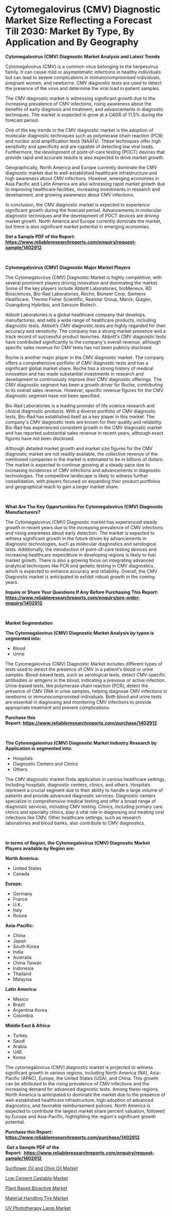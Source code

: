 <p><h1>Cytomegalovirus (CMV) Diagnostic Market Size Reflecting a Forecast Till 2030: Market By Type, By Application and By Geography</h1></p><p><strong>Cytomegalovirus (CMV) Diagnostic Market Analysis and Latest Trends</strong></p>
<p><p>Cytomegalovirus (CMV) is a common virus belonging to the herpesvirus family. It can cause mild or asymptomatic infections in healthy individuals but can lead to severe complications in immunocompromised individuals, pregnant women, and newborns. CMV diagnostic tests are used to detect the presence of the virus and determine the viral load in patient samples.</p><p>The CMV diagnostic market is witnessing significant growth due to the increasing prevalence of CMV infections, rising awareness about the benefits of early diagnosis and treatment, and advancements in diagnostic techniques. The market is expected to grow at a CAGR of 11.5% during the forecast period.</p><p>One of the key trends in the CMV diagnostic market is the adoption of molecular diagnostic techniques such as polymerase chain reaction (PCR) and nucleic acid amplification tests (NAATs). These techniques offer high sensitivity and specificity and are capable of detecting low viral loads. Furthermore, the development of point-of-care testing (POCT) devices that provide rapid and accurate results is also expected to drive market growth.</p><p>Geographically, North America and Europe currently dominate the CMV diagnostic market due to well-established healthcare infrastructure and high awareness about CMV infections. However, emerging economies in Asia Pacific and Latin America are also witnessing rapid market growth due to improving healthcare facilities, increasing investments in research and development, and growing awareness about CMV infections.</p><p>In conclusion, the CMV diagnostic market is expected to experience significant growth during the forecast period. Advancements in molecular diagnostic techniques and the development of POCT devices are driving market growth. North America and Europe currently dominate the market, but there is also significant market potential in emerging economies.</p></p>
<p><strong>Get a Sample PDF of the Report:&nbsp; <a href="https://www.reliableresearchreports.com/enquiry/request-sample/1402912">https://www.reliableresearchreports.com/enquiry/request-sample/1402912</a></strong></p>
<p>&nbsp;</p>
<p><strong>Cytomegalovirus (CMV) Diagnostic Major Market Players</strong></p>
<p><p>The Cytomegalovirus (CMV) Diagnostic Market is highly competitive, with several prominent players driving innovation and dominating the market. Some of the key players include Abbott Laboratories, bioMérieux, BD Biosciences, Bio-Rad Laboratories, Roche, Bioneer Corp, Siemens Healthcare, Thermo Fisher Scientific, Realstar Group, Merck, Qiagen, Guangdong Hybribio, and Sansure Biotech.</p><p>Abbott Laboratories is a global healthcare company that develops, manufactures, and sells a wide range of healthcare products, including diagnostic tests. Abbott’s CMV diagnostic tests are highly regarded for their accuracy and sensitivity. The company has a strong market presence and a track record of successful product launches. Abbott's CMV diagnostic tests have contributed significantly to the company's overall revenue, although specific sales revenue for CMV tests has not been publicly disclosed.</p><p>Roche is another major player in the CMV diagnostic market. The company offers a comprehensive portfolio of CMV diagnostic tests and has a significant global market share. Roche has a strong history of medical innovation and has made substantial investments in research and development to continuously improve their CMV diagnostic offerings. The CMV diagnostic segment has been a growth driver for Roche, contributing to its overall sales revenue. However, specific revenue figures for the CMV diagnostic segment have not been specified.</p><p>Bio-Rad Laboratories is a leading provider of life science research and clinical diagnostic products. With a diverse portfolio of CMV diagnostic tests, Bio-Rad has established itself as a key player in this market. The company's CMV diagnostic tests are known for their quality and reliability. Bio-Rad has experienced consistent growth in the CMV diagnostic market and has reported substantial sales revenue in recent years, although exact figures have not been disclosed.</p><p>Although detailed market growth and market size figures for the CMV diagnostic market are not readily available, the collective revenue of the mentioned companies in the market is estimated to be in billions of dollars. The market is expected to continue growing at a steady pace due to increasing incidences of CMV infections and advancements in diagnostic technologies. The competitive landscape is likely to witness further consolidation, with players focused on expanding their product portfolios and geographical reach to gain a larger market share.</p></p>
<p>&nbsp;</p>
<p><strong>What Are The Key Opportunities For Cytomegalovirus (CMV) Diagnostic Manufacturers?</strong></p>
<p><p>The Cytomegalovirus (CMV) Diagnostic market has experienced steady growth in recent years due to the increasing prevalence of CMV infections and rising awareness about early detection. The market is expected to witness significant growth in the future driven by advancements in diagnostic technologies, such as molecular diagnostics and serological tests. Additionally, the introduction of point-of-care testing devices and increasing healthcare expenditure in developing regions is likely to fuel market growth. There is also a growing focus on integrating advanced analytical techniques like PCR and genetic testing in CMV diagnostics, which is expected to enhance accuracy and reliability. Overall, the CMV Diagnostic market is anticipated to exhibit robust growth in the coming years.</p></p>
<p><strong>Inquire or Share Your Questions If Any Before Purchasing This Report: <a href="https://www.reliableresearchreports.com/enquiry/pre-order-enquiry/1402912">https://www.reliableresearchreports.com/enquiry/pre-order-enquiry/1402912</a></strong></p>
<p>&nbsp;</p>
<p><strong>Market Segmentation</strong></p>
<p><strong>The Cytomegalovirus (CMV) Diagnostic Market Analysis by types is segmented into:</strong></p>
<p><ul><li>Blood</li><li>Urine</li></ul></p>
<p><p>The Cytomegalovirus (CMV) Diagnostic Market includes different types of tests used to detect the presence of CMV in a patient's blood or urine samples. Blood-based tests, such as serological tests, detect CMV-specific antibodies or antigens in the blood, indicating a previous or active infection. Urine-based tests, like polymerase chain reaction (PCR), detect the presence of CMV DNA in urine samples, helping diagnose CMV infections in newborns or immunocompromised individuals. Both blood and urine tests are essential in diagnosing and monitoring CMV infections to provide appropriate treatment and prevent complications.</p></p>
<p><strong>Purchase this Report:&nbsp;<a href="https://www.reliableresearchreports.com/purchase/1402912">https://www.reliableresearchreports.com/purchase/1402912</a></strong></p>
<p>&nbsp;</p>
<p><strong>The Cytomegalovirus (CMV) Diagnostic Market Industry Research by Application is segmented into:</strong></p>
<p><ul><li>Hospitals</li><li>Diagnostic Centers and Clinics</li><li>Others</li></ul></p>
<p><p>The CMV diagnostic market finds application in various healthcare settings, including hospitals, diagnostic centers, clinics, and others. Hospitals represent a crucial segment due to their ability to handle a large volume of patients and provide advanced diagnostic services. Diagnostic centers specialize in comprehensive medical testing and offer a broad range of diagnostic services, including CMV testing. Clinics, including primary care clinics and specialty clinics, play a vital role in diagnosing and treating viral infections like CMV. Other healthcare settings, such as research laboratories and blood banks, also contribute to CMV diagnostics.</p></p>
<p>&nbsp;</p>
<p><strong>In terms of Region, the Cytomegalovirus (CMV) Diagnostic Market Players available by Region are:</strong></p>
<p>
    <p> <strong> North America: </strong>
        <ul>
            <li>United States</li>
            <li>Canada</li>
        </ul>
        </p> 
    <p> <strong> Europe: </strong>
        <ul>
            <li>Germany</li>
            <li>France</li>
            <li>U.K.</li>
            <li>Italy</li>
            <li>Russia</li>
        </ul>
        </p> 
    <p> <strong> Asia-Pacific: </strong>
        <ul>
            <li>China</li>
            <li>Japan</li>
            <li>South Korea</li>
            <li>India</li>
            <li>Australia</li>
            <li>China Taiwan</li>
            <li>Indonesia</li>
            <li>Thailand</li>
            <li>Malaysia</li>
        </ul>
        </p> 
    <p> <strong> Latin America: </strong>
        <ul>
            <li>Mexico</li>
            <li>Brazil</li>
            <li>Argentina Korea</li>
            <li>Colombia</li>
        </ul>
        </p> 
    <p> <strong> Middle East & Africa: </strong>
        <ul>
            <li>Turkey</li>
            <li>Saudi</li>
            <li>Arabia</li>
            <li>UAE</li>
            <li>Korea</li>
        </ul>
    </p>
    </p>
<p><p>The cytomegalovirus (CMV) diagnostic market is projected to witness significant growth in various regions, including North America (NA), Asia-Pacific (APAC), Europe, the United States (USA), and China. This growth can be attributed to the rising prevalence of CMV infections and the increasing demand for advanced diagnostic tests. Among these regions, North America is anticipated to dominate the market due to the presence of well-established healthcare infrastructure, high adoption of advanced diagnostics, and favorable reimbursement policies. North America is expected to contribute the largest market share percent valuation, followed by Europe and Asia-Pacific, highlighting the region's significant growth potential.</p></p>
<p><strong>Purchase this Report: <a href="https://www.reliableresearchreports.com/purchase/1402912">https://www.reliableresearchreports.com/purchase/1402912</a></strong></p>
<p>&nbsp;<strong>Get a Sample PDF of the Report:&nbsp;&nbsp;<a href="https://www.reliableresearchreports.com/enquiry/request-sample/1402912">https://www.reliableresearchreports.com/enquiry/request-sample/1402912</a></strong></p>
<p><strong></strong></p>
<p><p><a href="https://medium.com/@josephweaver29/sunflower-oil-and-olive-oil-market-competitive-analysis-market-trends-and-forecast-to-2030-cde80e7b0043">Sunflower Oil and Olive Oil Market</a></p><p><a href="https://medium.com/@timothychapman46/low-cement-castable-market-size-and-market-trends-complete-industry-overview-2023-to-2030-c1b665e2ce29">Low Cement Castable Market</a></p><p><a href="https://github.com/shivangireportprime/Market-Research-Report-List-1/blob/main/plant-based-bioactive-market.md">Plant Based Bioactive Market</a></p><p><a href="https://github.com/sheetalreportprime/Market-Research-Report-List-1/blob/main/material-handling-tire-market.md">Material Handling Tire Market</a></p><p><a href="https://medium.com/@frankpeters35/uv-phototherapy-lamp-market-research-report-its-history-and-forecast-2023-to-2030-a573e5d3e424">UV Phototherapy Lamp Market</a></p></p>
